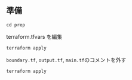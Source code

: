 ## 準備
```
cd prep
```

terraform.tfvars を編集

```
terraform apply
```

`boundary.tf`, `output.tf`, `main.tf`のコメントを外す

```
terraform apply
```